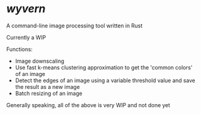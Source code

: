 *wyvern*
==========
A command-line image processing tool written in Rust

Currently a WIP

Functions:
 - Image downscaling
 - Use fast k-means clustering approximation to get the 'common colors' of an image
 - Detect the edges of an image using a variable threshold value and save the result as a new image
 - Batch resizing of an image

 Generally speaking, all of the above is very WIP and not done yet

